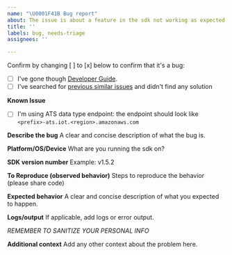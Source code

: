 ```yaml
---
name: "\U0001F41B Bug report"
about: The issue is about a feature in the sdk not working as expected
title: ''
labels: bug, needs-triage
assignees: ''

---
```


Confirm by changing [ ] to [x] below to confirm that it's a bug:
- [ ] I've gone though [Developer Guide](https://docs.aws.amazon.com/iot/latest/developerguide/what-is-aws-iot.html).
- [ ] I've searched for [previous similar issues](https://github.com/aws/aws-iot-device-sdk-python/issues/) and didn't find any solution

**Known Issue**
- [ ] I'm using ATS data type endpoint: the endpoint should look like `<prefix>-ats.iot.<region>.amazonaws.com`
  
**Describe the bug**
A clear and concise description of what the bug is.

**Platform/OS/Device**
What are you running the sdk on?

**SDK version number**
Example: v1.5.2 

**To Reproduce (observed behavior)**
Steps to reproduce the behavior (please share code)

**Expected behavior**
A clear and concise description of what you expected to happen.

**Logs/output**
If applicable, add logs or error output.

*REMEMBER TO SANITIZE YOUR PERSONAL INFO*

**Additional context**
Add any other context about the problem here.
